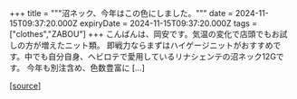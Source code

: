 +++
title = """沼ネック、今年はこの色にしました。"""
date = 2024-11-15T09:37:20.000Z
expiryDate = 2024-11-15T09:37:20.000Z
tags = ["clothes","ZABOU"]
+++
こんばんは、岡安です。気温の変化で店頭でもお試しの方が増えたニット類。 即戦力ならまずはハイゲージニットがおすすめです。中でも自分自身、ヘビロテで愛用しているリナシェンテの沼ネック12Gです。 今年も別注含め、色数豊富に \[…\]

[[source]](https://zabou.org/2024/11/15/312504/)
